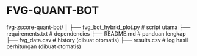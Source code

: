 # FVG-QUANT-BOT
fvg-zscore-quant-bot/ │ ├── fvg_bot_hybrid_plot.py    # script utama ├── requirements.txt          # dependencies ├── README.md                 # panduan lengkap ├── fvg_data.csv              # history (dibuat otomatis) ├── results.csv               # log hasil perhitungan (dibuat otomatis)
